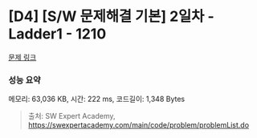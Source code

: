 # [D4] [S/W 문제해결 기본] 2일차 - Ladder1 - 1210 

[문제 링크](https://swexpertacademy.com/main/code/problem/problemDetail.do?contestProbId=AV14ABYKADACFAYh) 

### 성능 요약

메모리: 63,036 KB, 시간: 222 ms, 코드길이: 1,348 Bytes



> 출처: SW Expert Academy, https://swexpertacademy.com/main/code/problem/problemList.do